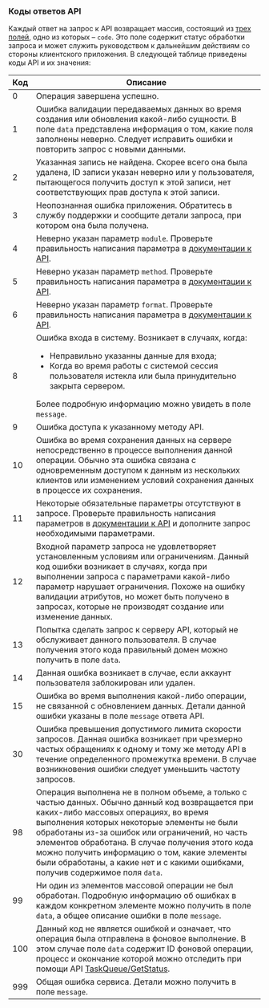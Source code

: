 ### Коды ответов API

Каждый ответ на запрос к API возвращает массив, состоящий из [трех полей](/ru/help/api-docs/sms-api#server-response-format), одно из которых – `code`. Это поле содержит статус обработки запроса и может служить руководством к дальнейшим действиям со стороны клиентского приложения. В следующей таблице приведены коды API и их значения:

Код                                         | Описание
--------------------------------------------|----------------
<span data-anchor="api-code-0">0</span>     | Операция завершена успешно.
<span data-anchor="api-code-1">1</span>     | Ошибка валидации передаваемых данных во время создания или обновления какой-либо сущности. В поле `data` представлена информация о том, какие поля заполнены неверно. Следует исправить ошибки и повторить запрос с новыми данными.
<span data-anchor="api-code-2">2</span>     | Указанная запись не найдена. Скорее всего она была удалена, ID записи указан неверно или у пользователя, пытающегося получить доступ к этой записи, нет соответствующих прав доступа к этой записи.
<span data-anchor="api-code-3">3</span>     | Неопознанная ошибка приложения. Обратитесь в службу поддержки и сообщите детали запроса, при котором она была получена.
<span data-anchor="api-code-4">4</span>     | Неверно указан параметр `module`. Проверьте правильность написания параметра в [документации к API](/ru/help/api-docs/sms-api#required-api-query-parameters).
<span data-anchor="api-code-5">5</span>     | Неверно указан параметр `method`. Проверьте правильность написания параметра в [документации к API](/ru/help/api-docs/sms-api#required-api-query-parameters).
<span data-anchor="api-code-6">6</span>     | Неверно указан параметр `format`. Проверьте правильность написания параметра в [документации к API](/ru/help/api-docs/sms-api#required-api-query-parameters).
<span data-anchor="api-code-8">8</span>     | Ошибка входа в систему. Возникает в случаях, когда:<ul><li>Неправильно указанны данные для входа;</li><li>Когда во время работы с системой сессия пользователя истекла или была принудительно закрыта сервером.</li></ul> Более подробную информацию можно увидеть в поле `message`.
<span data-anchor="api-code-9">9</span>     | Ошибка доступа к указанному методу API.
<span data-anchor="api-code-10">10</span>   | Ошибка во время сохранения данных на сервере непосредственно в процессе выполнения данной операции. Обычно эта ошибка связана с одновременным доступом к данным из нескольких клиентов или изменением условий сохранения данных в процессе их сохранения.
<span data-anchor="api-code-11">11</span>   | Некоторые обязательные параметры отсутствуют в запросе. Проверьте правильность написания параметров в [документации к API](/ru/help/api-docs/sms-api#required-api-query-parameters) и дополните запрос необходимыми параметрами.
<span data-anchor="api-code-12">12</span>   | Входной параметр запроса не удовлетворяет установленным условиям или ограничениям. Данный код ошибки возникает в случаях, когда при выполнении запроса с параметрами какой-либо параметр нарушает ограничения. Похоже на ошибку валидации атрибутов, но может быть получено в запросах, которые не производят создание или изменение данных.
<span data-anchor="api-code-13">13</span>   | Попытка сделать запрос к серверу API, который не обслуживает данного пользователя. В случае получения этого кода правильный домен можно получить в поле `data`.
<span data-anchor="api-code-14">14</span>   | Данная ошибка возникает в случае, если аккаунт пользователя заблокирован или удален.
<span data-anchor="api-code-15">15</span>   | Ошибка во время выполнения какой-либо операции, не связанной с обновлением данных. Детали данной ошибки указаны в поле `message` ответа API.
<span data-anchor="api-code-30">30</span>   | Ошибка превышения допустимого лимита скорости запросов. Данная ошибка возникает при чрезмерно частых обращениях к одному и тому же методу API в течение определенного промежутка времени. В случае возникновения ошибки следует уменьшить частоту запросов.
<span data-anchor="api-code-98">98</span>   | Операция выполнена не в полном объеме, а только с частью данных. Обычно данный код возвращается при каких-либо массовых операциях, во время выполнения которых некоторые элементы не были обработаны из-за ошибок или ограничений, но часть элементов обработана. В случае получения этого кода можно получить информацию о том, какие элементы были обработаны, а какие нет и с какими ошибками, получив содержимое поля `data`.
<span data-anchor="api-code-99">99</span>   | Ни один из элементов массовой операции не был обработан. Подробную информацию об ошибках в каждом конкретном элементе можно получить в поле `data`, а общее описание ошибки в поле `message`.
<span data-anchor="api-code-100">100</span> | Данный код не является ошибкой и означает, что операция была отправлена в фоновое выполнение. В этом случае поле `data` содержит ID фоновой операции, процесс и окончание которой можно отследить при помощи API [TaskQueue/GetStatus](/ru/help/api-docs/taskqueue#GetStatus).
<span data-anchor="api-code-999">999</span> | Общая ошибка сервиса. Детали можно получить в поле `message`.
